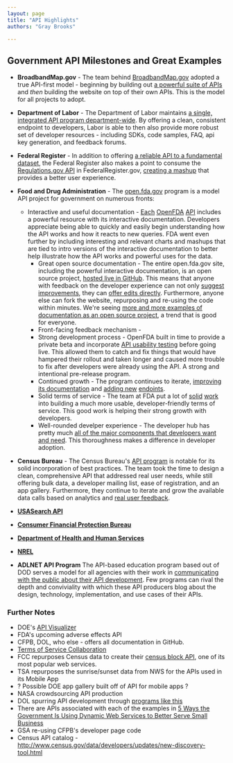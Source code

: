 ```yaml
---
layout: page
title: "API Highlights"
authors: "Gray Brooks"

---
```

## Government API Milestones and Great Examples

* **BroadbandMap.gov** - The team behind [BroadbandMap.gov](http://www.broadbandmap.gov) adopted a true API-first model - beginning by building out [a powerful suite of APIs](http://www.broadbandmap.gov/developer) and *then* building the website on top of their own APIs.  This is the model for all projects to adopt.  
* **Department of Labor** - The Department of Labor maintains [a single, integrated API program department-wide](http://developer.dol.gov).  By offering a clean, consistent endpoint to developers, Labor is able to then also provide more robust set of developer resources - including SDKs, code samples, FAQ, api key generation, and feedback forums.  
* **Federal Register** - In addition to offering [a reliable API to a fundamental dataset](https://www.federalregister.gov/blog/learn/developers), the Federal Register also makes a point to consume the [Regulations.gov API](http://www.regulations.gov/#!developers) in FederalRegister.gov, [creating a mashup](https://www.federalregister.gov/blog/2012/04/in-synch-with-regulations-gov) that provides a better user experience.  
* **Food and Drug Administration** - The [open.fda.gov](http://open.fda.gov) program is a model API project for government on numerous fronts:  
 
  * Interactive and useful documentation - [Each](https://open.fda.gov/drug/event/) [OpenFDA](https://open.fda.gov/drug/label/) [API](https://open.fda.gov/drug/enforcement/) includes a powerful resource with its interactive documentation.  Developers appreciate being able to quickly and easily begin understanding how the API works and how it reacts to new queries.  FDA went even further by including interesting and relevant charts and mashups that are tied to intro versions of the interactive documentation to better help illustrate how the API works and powerful uses for the data.  
    * Great open source documentation - The entire open.fda.gov site, including the powerful interactive documentation, is an open source project, [hosted live in GitHub](https://github.com/FDA/open.fda.gov).  This means that anyone with feedback on the developer experience can not only [suggest improvements](https://github.com/FDA/open.fda.gov/issues), they can [offer edits directly](https://github.com/FDA/open.fda.gov/pulls?q=is%3Apr).  Furthermore, anyone else can fork the website, repurposing and re-using the code within minutes.  We're seeing [more and more examples of documentation as an open source project](http://18f.github.io/open-source-program/pages/case_study/CFPB_open_source_documentation), a trend that is good for everyone.   
    * Front-facing feedback mechanism - 
    * Strong development process - OpenFDA built in time to provide a private beta and incorporate [API usability testing](http://18f.github.io/API-Usability-Testing/) before going live.  This allowed them to catch and fix things that would have hampered their rollout and taken longer and caused more trouble to fix after developers were already using the API.  A strong and intentional pre-release program.  
    * Continued growth - The program continues to iterate, [improving its documentation](https://github.com/FDA/open.fda.gov/issues?q=is%3Aclosed) and [adding new](https://groups.google.com/d/msg/us-government-apis/K5B8DeMxmR8/Q-Pa41IF4eMJ) [endoints](https://groups.google.com/forum/?nomobile=true#!topic/us-government-apis/Dp8zDWZqtUs).  
    * Solid terms of service - The team at FDA put a lot of [solid](https://github.com/GSA/API-Resources/issues/1) [work](https://github.com/GSA/API-Resources/pull/11/files) into building a much more usable, developer-friendly terms of service.  This good work is helping their strong growth with developers.  
    * Well-rounded develper experience - The developer hub has pretty much  [all of the major components that developers want and need](http://18f.github.io/API-All-the-X/pages/developer_hub_kit).   This thoroughness makes a difference in developer adoption.  
* **Census Bureau** - The Census Bureau's [API program](http://www.census.gov/developers/) is notable for its solid incorporation of best practices.  The team took the time to design a clean, comprehensive API that addressed real user needs, while still offering bulk data, a developer mailing list, ease of registration, and an app gallery.  Furthermore, they continue to iterate and grow the available data calls based on analytics and [real user feedback](http://apiforum.ideascale.com/).  
* **[USASearch API](http://search.digitalgov.gov/developer/index.html)**
* **[Consumer Financial Protection Bureau](cfpb.github.io/api/hmda/)**
* **[Department of Health and Human Services](http://healthdata.gov/developer)**
* **[NREL](http://developer.nrel.gov/)**
* **ADLNET API Program** The API-based education program based out of DOD serves a model for all agencies with their work in [communicating with the public about their API development](http://18f.github.io/API-All-the-X/pages/government_api_blogposts#adlnet).  Few programs can rival the depth and conviviality with which these API producers blog about the design, technology, implementation, and use cases of their APIs.  


### Further Notes

* DOE's [API Visualizer](http://en.openei.org/apps/api-browser/)
* FDA's upcoming adverse effects API
* CFPB, DOL, who else - offers all documentation in GitHub.  
* [Terms of Service Collaboration](https://groups.google.com/forum/#!topic/us-government-apis/0yix5bEWbFo)
* FCC repurposes Census data to create their [census block API](http://www.broadbandmap.gov/developer), one of its most popular web services.  
* TSA repurposes the sunrise/sunset data from NWS for the APIs used in its Mobile App
* ? Possible DOE app gallery built off of API for mobile apps ? 
* NASA crowdsourcing API production
* DOL spurring API development through [programs like this](http://www.careeronestop.org/WebServices/WebServices.aspx)
* There are APIs associated with each of the examples in [5 Ways the Government Is Using Dynamic Web Services to Better Serve Small Business](http://smallbiztrends.com/2010/12/5-ways-the-government-is-using-dynamic-web-services-to-better-serve-small-business.html)
* GSA re-using CFPB's developer page code
* Census API catalog - http://www.census.gov/data/developers/updates/new-discovery-tool.html
